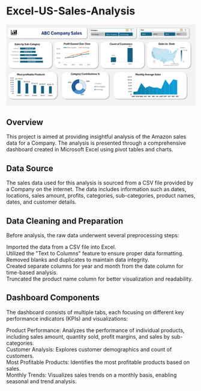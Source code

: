# Excel-US-Sales-Analysis
![Dashboard](https://github.com/LeoDeNigeria/Excel-US-Sales-Analysis/blob/main/Dashboard%20%20(1).png)
## Overview
This project is aimed at providing insightful analysis of the Amazon sales data for a Company. The analysis is presented through a comprehensive dashboard created in Microsoft Excel using pivot tables and charts.

## Data Source
The sales data used for this analysis is sourced from a CSV file provided by a Company on the internet. The data includes information such as dates, locations, sales amount, profits, categories, sub-categories, product names, dates, and customer details.

## Data Cleaning and Preparation
Before analysis, the raw data underwent several preprocessing steps:

Imported the data from a CSV file into Excel.  
Utilized the "Text to Columns" feature to ensure proper data formatting.  
Removed blanks and duplicates to maintain data integrity.  
Created separate columns for year and month from the date column for time-based analysis.  
Truncated the product name column for better visualization and readability.

## Dashboard Components
The dashboard consists of multiple tabs, each focusing on different key performance indicators (KPIs) and visualizations:

Product Performance: Analyzes the performance of individual products, including sales amount, quantity sold, profit margins, and sales by sub-categories.  
Customer Analysis: Explores customer demographics and count of customers.  
Most Profitable Products: Identifies the most profitable products based on sales.  
Monthly Trends: Visualizes sales trends on a monthly basis, enabling seasonal and trend analysis.  
